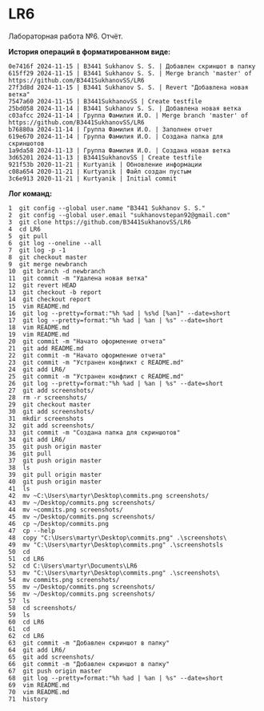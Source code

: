 # LR6
Лабораторная работа №6. Отчёт.

**История операций в форматированном виде:**

    0e7416f 2024-11-15 | B3441 Sukhanov S. S. | Добавлен скриншот в папку
    615ff29 2024-11-15 | B3441 Sukhanov S. S. | Merge branch 'master' of https://github.com/B3441SukhanovSS/LR6
    27f3d8d 2024-11-15 | B3441 Sukhanov S. S. | Revert "Добавлена новая ветка"
    7547a60 2024-11-15 | B3441SukhanovSS | Create testfile
    25bd058 2024-11-14 | B3441 Sukhanov S. S. | Добавлена новая ветка
    c03afcc 2024-11-14 | Группа Фамилия И.О. | Merge branch 'master' of https://github.com/B3441SukhanovSS/LR6
    b76880a 2024-11-14 | Группа Фамилия И.О. | Заполнен отчет
    619e670 2024-11-14 | Группа Фамилия И.О. | Создана папка для скриншотов
    1a9da58 2024-11-13 | Группа Фамилия И.О. | Создана новая ветка
    3d65201 2024-11-13 | B3441SukhanovSS | Create testfile
    921f53b 2020-11-21 | Kurtyanik | Обновление информации
    c08a654 2020-11-21 | Kurtyanik | Файл создан пустым
    3c6e913 2020-11-21 | Kurtyanik | Initial commit

**Лог команд:**

    1  git config --global user.name "B3441 Sukhanov S. S."
    2  git config --global user.email "sukhanovstepan92@gmail.com"
    3  git clone https://github.com/B3441SukhanovSS/LR6
    4  cd LR6
    5  git pull
    6  git log --oneline --all
    7  git log -p -1
    8  git checkout master
    9  git merge newbranch
    10  git branch -d newbranch
    11  git commit -m "Удалена новая ветка"
    12  git revert HEAD
    13  git checkout -b report
    14  git checkout report
    15  vim README.md
    16  git log --pretty=format:"%h %ad | %s%d [%an]" --date=short
    17  git log --pretty=format:"%h %ad | %an | %s" --date=short
    18  vim README.md
    19  vim README.md
    20  git commit -m "Начато оформление отчета"
    21  git add README.md
    22  git commit -m "Начато оформление отчета"
    23  git commit -m "Устранен конфликт с README.md"
    24  git add LR6/
    25  git commit -m "Устранен конфликт с README.md"
    26  git log --pretty=format:"%h %ad | %an | %s" --date=short
    27  git add screenshots/
    28  rm -r screenshots/
    29  git checkout master
    30  git add screenshots/
    31  mkdir screenshots
    32  git add screenshots/
    33  git commit -m "Создана папка для скриншотов"
    34  git add LR6/
    35  git push origin master
    36  git pull
    37  git push origin master
    38  ls
    39  git pull origin master
    40  git push origin master
    41  ls
    42  mv ~C:\Users\martyr\Desktop\commits.png screenshots/
    43  mv ~/Desktop/commits.png screenshots/
    44  mv ~commits.png screenshots/
    45  mv ~/Desktop/commits.png screenshots/
    46  cp ~/Desktop/commits.png
    47  cp --help
    48  copy "C:\Users\martyr\Desktop\commits.png" .\screenshots\
    49  mv "C:\Users\martyr\Desktop\commits.png" .\screenshotsls
    50  cd
    51  cd LR6
    52  cd C:\Users\martyr\Documents\LR6
    53  mv "C:\Users\martyr\Desktop\commits.png" .\screenshots\
    54  mv commits.png screenshots/
    55  mv ~/Desktop/commits.png screenshots/
    56  mv ~/Desktop/commits.png screenshots/
    57  ls
    58  cd screenshots/
    59  ls
    60  cd LR6
    61  cd
    62  cd LR6
    63  git commit -m "Добавлен скриншот в папку"
    64  git add LR6/
    65  git add screenshots/
    66  git commit -m "Добавлен скриншот в папку"
    67  git push origin master
    68  git log --pretty=format:"%h %ad | %an | %s" --date=short
    69  vim README.md
    70  vim README.md
    71  history

